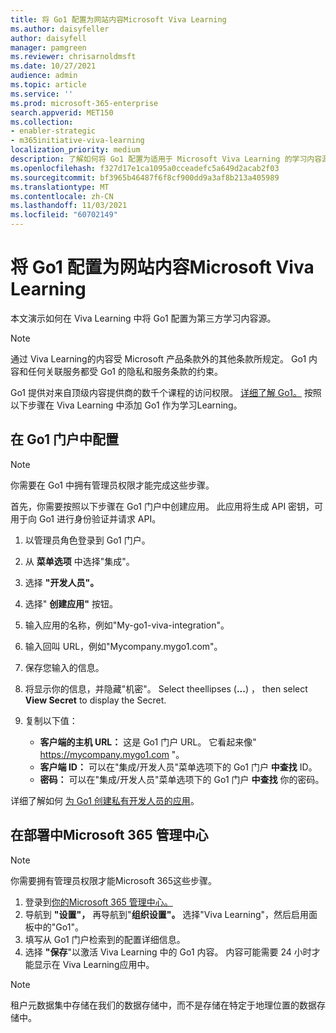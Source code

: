 ```yaml
---
title: 将 Go1 配置为网站内容Microsoft Viva Learning
ms.author: daisyfeller
author: daisyfell
manager: pamgreen
ms.reviewer: chrisarnoldmsft
ms.date: 10/27/2021
audience: admin
ms.topic: article
ms.service: ''
ms.prod: microsoft-365-enterprise
search.appverid: MET150
ms.collection:
- enabler-strategic
- m365initiative-viva-learning
localization_priority: medium
description: 了解如何将 Go1 配置为适用于 Microsoft Viva Learning 的学习内容源。
ms.openlocfilehash: f327d17e1ca1095a0cceadefc5a649d2acab2f03
ms.sourcegitcommit: bf3965b46487f6f8cf900dd9a3af8b213a405989
ms.translationtype: MT
ms.contentlocale: zh-CN
ms.lasthandoff: 11/03/2021
ms.locfileid: "60702149"
---
```

# <a name="configure-go1-as-a-content-source-for-microsoft-viva-learning"></a>将 Go1 配置为网站内容Microsoft Viva Learning

本文演示如何在 Viva Learning 中将 Go1 配置为第三方学习内容源。

>[!NOTE]
>通过 Viva Learning的内容受 Microsoft 产品条款外的其他条款所规定。 Go1 内容和任何关联服务都受 Go1 的隐私和服务条款的约束。

Go1 提供对来自顶级内容提供商的数千个课程的访问权限。 [详细了解 Go1。](https://www.go1.com/go1-microsoft-viva) 按照以下步骤在 Viva Learning 中添加 Go1 作为学习Learning。

## <a name="configure-in-your-go1-portal"></a>在 Go1 门户中配置

>[!NOTE]
>你需要在 Go1 中拥有管理员权限才能完成这些步骤。

首先，你需要按照以下步骤在 Go1 门户中创建应用。 此应用将生成 API 密钥，可用于向 Go1 进行身份验证并请求 API。

1. 以管理员角色登录到 Go1 门户。

2. 从 **菜单选项** 中选择"集成"。

3. 选择 **"开发人员"。**
4. 选择" **创建应用"** 按钮。
5. 输入应用的名称，例如"My-go1-viva-integration"。
6. 输入回叫 URL，例如"Mycompany.mygo1.com"。
7. 保存您输入的信息。
8. 将显示你的信息，并隐藏"机密"。 Select theellipses (**...**) ， then select **View Secret** to display the Secret.
9. 复制以下值：

    - **客户端的主机 URL：** 这是 Go1 门户 URL。 它看起来像" https://mycompany.mygo1.com "。
    - **客户端 ID：** 可以在"集成/开发人员"菜单选项下的 Go1 门户 **中查找** ID。
    - **密码：** 可以在"集成/开发人员"菜单选项下的 Go1 门户 **中查找** 你的密码。

详细了解如何 [为 Go1 创建私有开发人员的应用](https://help.go1.com/en/articles/4642648-integrate-with-the-go1-api)。

## <a name="configure-in-your-microsoft-365-admin-center"></a>在部署中Microsoft 365 管理中心

>[!NOTE]
>你需要拥有管理员权限才能Microsoft 365这些步骤。

1. 登录到[你的Microsoft 365 管理中心。](https://admin.microsoft.com)
2. 导航到 **"设置"，** 再导航到"**组织设置"。** 选择"Viva Learning"，然后启用面板中的"Go1"。
3. 填写从 Go1 门户检索到的配置详细信息。
4. 选择 **"保存**"以激活 Viva Learning 中的 Go1 内容。 内容可能需要 24 小时才能显示在 Viva Learning应用中。

>[!NOTE]
>租户元数据集中存储在我们的数据存储中，而不是存储在特定于地理位置的数据存储中。
